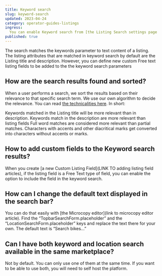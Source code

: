 ```yaml
---
title: Keyword search
slug: keyword-search
updated: 2023-04-24
category: operator-guides-listings
ingress:
  You can enable Keyword search from [the Listing Search settings page in Console](link to the console listing search page).
published: true
---
```



The search matches the keywords parameter to text content of a listing. The listing attributes that are matched in keyword search by default are the Listing title and description. However, you can define new custom Free text listing fields to be added to the the keyword search parameters

## How are the search results found and sorted?

When a user performs a search, we sort the results based on their relevance to that specific search term. We use our own algorithm to decide the relevance. You can read [the technicalities here](https://www.sharetribe.com/docs/concepts/how-the-listing-search-works/#keyword-search). In short: 

Keywords matched in the Listing title will be more relevant than in description. 
Keywords match in the description are more relevant than listing fields
Full word matches are considered more relevant than partial matches.
Characters with accents and other diacritical marks get converted into characters without accents or marks. 

## How to add custom fields to the Keyword search results? 

When you create [a new Custom Listing Field](LINK TO adding listing field articles), if the listing field is a Free Text type of field, you can enable the option to include the field in the keyword search. 

## How can I change the default text displayed in the search bar?

You can do that easily with [the Microcopy editor](link to microcopy editor article). Find the “TopbarSearchForm.placeholder” and the “LocationSearchForm.placeholder” keys and replace the text there for your own. The default text is “Search bikes…”

## Can I have both keyword and location search available in the same marketplace?

Not by default. You can only use one of them at the same time. If you want to be able to use both, you will need to self host the platform. 
